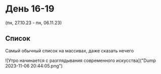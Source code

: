 # День 16-19
(пн, 27.10.23 - пн, 06.11.23)

## Список
Самый обычный список на массивах, даже сказать нечего

![Утро начинается с разглядывания современного искусства]("Dump 2023-11-06 20:44:05.png")
